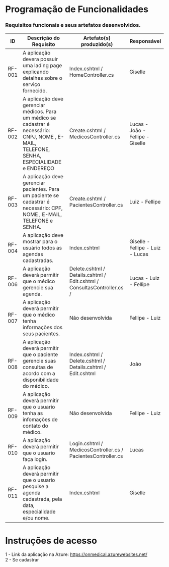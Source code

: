 # Programação de Funcionalidades

### Requisitos funcionais e seus artefatos desenvolvidos.

|ID    | Descrição do Requisito  | Artefato(s) produzido(s) | Responsável |
|------|-----------------------------------------|----|---------|
|RF-001| A aplicação devera possuir uma lading page explicando detalhes sobre o serviço fornecido. | Index.cshtml / HomeController.cs | Giselle |
|RF-002| A aplicação deve gerenciar médicos. Para um médico se cadastrar é necessário: CNPJ, NOME , E-MAIL, TELEFONE, SENHA, ESPECIALIDADE e ENDEREÇO | Create.cshtml / MedicosController.cs | Lucas - João - Fellipe - Giselle|
|RF-003| A aplicação deve gerenciar pacientes. Para um paciente se cadastrar é necessário: CPF, NOME , E-MAIL, TELEFONE e SENHA. | Create.cshtml / PacientesController.cs | Luiz - Fellipe|
|RF-004| A aplicação deve mostrar para o usuário todos as agendas cadastradas. | Index.cshtml | Giselle - Fellipe - Luiz - Lucas|
|RF-006| A aplicação deverá permitir que o médico gerencie sua agenda.  | Delete.cshtml / Details.cshtml / Edit.cshtml / ConsultasController.cs /  | Lucas - Luiz - Fellipe|
|RF-007| A aplicação deverá permitir que o médico tenha informações dos seus pacientes. | Não desenvolvida | Fellipe - Luiz|
|RF-008| A aplicação deverá permitir que o paciente gerencie suas consultas de acordo com a disponibilidade do médico. | Index.cshtml / Delete.cshtml / Details.cshtml / Edit.cshtml | João |
|RF-009| A aplicação deverá permitir que o usuario tenha as infomações de contato do médico. | Não desenvolvida | Fellipe - Luiz|
|RF-010| A aplicação deverá permitir que o usuario faça login. | Login.cshtml / MedicosController.cs / PacientesController.cs | Lucas | Fellipe - Luiz|
|RF-011| A aplicação deverá permitir que o usuario pesquise  a agenda cadastrada, pela data, especialidade e/ou nome. | Index.cshtml | Giselle |

# Instruções de acesso

1 - Link da aplicação na Azure: https://onmedical.azurewebsites.net/ <br>
2 - Se cadastrar

